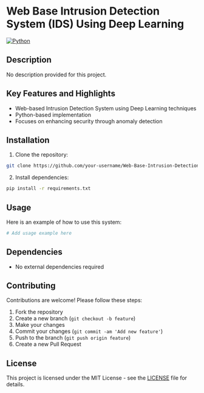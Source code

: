 # Web Base Intrusion Detection System (IDS) Using Deep Learning

[![Python](https://img.shields.io/badge/Python-3.11-blue)](https://www.python.org/)

## Description
No description provided for this project.

## Key Features and Highlights
- Web-based Intrusion Detection System using Deep Learning techniques
- Python-based implementation
- Focuses on enhancing security through anomaly detection

## Installation
1. Clone the repository:
```bash
git clone https://github.com/your-username/Web-Base-Intrusion-Detection-System-IDS-Using-DL.git
```
2. Install dependencies:
```bash
pip install -r requirements.txt
```

## Usage
Here is an example of how to use this system:
```python
# Add usage example here
```

## Dependencies
- No external dependencies required

## Contributing
Contributions are welcome! Please follow these steps:
1. Fork the repository
2. Create a new branch (`git checkout -b feature`)
3. Make your changes
4. Commit your changes (`git commit -am 'Add new feature'`)
5. Push to the branch (`git push origin feature`)
6. Create a new Pull Request

## License
This project is licensed under the MIT License - see the [LICENSE](LICENSE) file for details.
